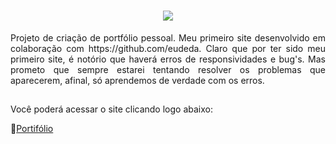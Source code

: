 <h1 align="center">
    <img src="https://readme-typing-svg.herokuapp.com/?font=Righteous&size=35&center=true&vCenter=true&width=500&height=70&duration=3000&lines=Projeto+Portifólio!;" />
</h1>

 <div align="justify">Projeto de criação de portfólio pessoal. Meu primeiro site desenvolvido em colaboração com https://github.com/eudeda.
 Claro que por ter sido meu primeiro site, é notório que haverá erros de responsividades e bug's. Mas prometo que sempre estarei tentando resolver os problemas que aparecerem, afinal, só aprendemos de verdade com os erros.<div>
 
##

Você poderá acessar o site clicando logo abaixo:

🔗<a href="https://guioliveirx.github.io/Project-Portfolio" target="_blanck" rel="external">Portifólio</a>
